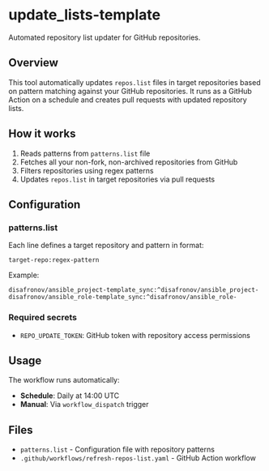 # update_lists-template

Automated repository list updater for GitHub repositories.

## Overview

This tool automatically updates `repos.list` files in target repositories based on pattern matching against your GitHub repositories. It runs as a GitHub Action on a schedule and creates pull requests with updated repository lists.

## How it works

1. Reads patterns from `patterns.list` file
2. Fetches all your non-fork, non-archived repositories from GitHub
3. Filters repositories using regex patterns
4. Updates `repos.list` in target repositories via pull requests

## Configuration

### patterns.list

Each line defines a target repository and pattern in format:
```
target-repo:regex-pattern
```

Example:
```
disafronov/ansible_project-template_sync:^disafronov/ansible_project-
disafronov/ansible_role-template_sync:^disafronov/ansible_role-
```

### Required secrets

- `REPO_UPDATE_TOKEN`: GitHub token with repository access permissions

## Usage

The workflow runs automatically:
- **Schedule**: Daily at 14:00 UTC
- **Manual**: Via `workflow_dispatch` trigger

## Files

- `patterns.list` - Configuration file with repository patterns
- `.github/workflows/refresh-repos-list.yaml` - GitHub Action workflow
